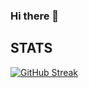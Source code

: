 ### Hi there 👋

<!--
**Nyakeru-Yvonne/Nyakeru-Yvonne** is a ✨ _special_ ✨ repository because its `README.md` (this file) appears on your GitHub profile.

Here are some ideas to get you started:

- 🔭 I’m currently working on ...
- 🌱 I’m currently learning ...
- 👯 I’m looking to collaborate on ...
- 🤔 I’m looking for help with ...
- 💬 Ask me about ...
- 📫 How to reach me: ...
- 😄 Pronouns: ...
- ⚡ Fun fact: ...
-->

## STATS

 [![GitHub Streak](https://streak-stats.demolab.com/?user=Nyakeru-Yvonne&theme=blueberry_duo&hide_border=true&date_format=j%20M[%20Y])](https://git.io/streak-stats)
